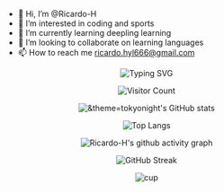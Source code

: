 - 👋 Hi, I’m @Ricardo-H
- 👀 I’m interested in coding and sports
- 🌱 I’m currently learning deepling learning
- 💞️ I’m looking to collaborate on learning languages
- 📫 How to reach me ricardo.hyl666@gmail.com


<div align="center">
<div align="center"> 
  
![Typing SVG](https://readme-typing-svg.demolab.com?font=Fira+Code&pause=1000&color=9462F7&width=435&lines=Embrace+the+fun+,+savor+the+creativity)

</div>

![Visitor Count](https://profile-counter.glitch.me/Ricardo-H/count.svg)
<!-- readme-typing-svg -->

![&theme=tokyonight's GitHub stats](https://github-readme-stats.vercel.app/api?username=Ricardo-H&count_private=true&show_icons=true&theme=tokyonight)

![Top Langs](https://github-readme-stats.vercel.app/api/top-langs/?username=Ricardo-H&hide_progress=true&theme=tokyonight)

![Ricardo-H's github activity graph](https://github-readme-activity-graph.vercel.app/graph?username=Ricardo-H&theme=tokyonight)

![GitHub Streak](https://streak-stats.demolab.com/?user=Ricardo-H&theme=tokyonight)

![cup](https://github-profile-trophy.vercel.app/?username=Ricardo-H&theme=tokyonight)
</div>

